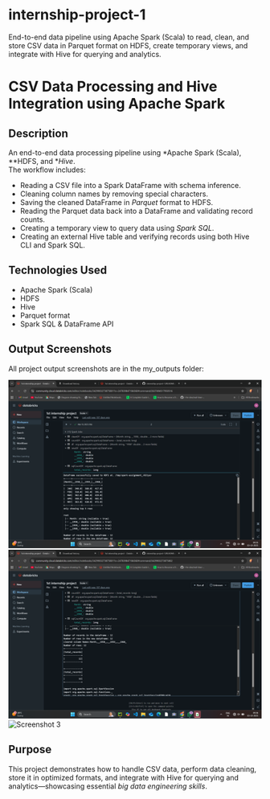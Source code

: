 # internship-project-1
End-to-end data pipeline using Apache Spark (Scala) to read, clean, and store CSV data in Parquet format on HDFS, create temporary views, and integrate with Hive for querying and analytics.
# CSV Data Processing and Hive Integration using Apache Spark

## Description
An end-to-end data processing pipeline using *Apache Spark (Scala), **HDFS, and **Hive*.  
The workflow includes:  

- Reading a CSV file into a Spark DataFrame with schema inference.  
- Cleaning column names by removing special characters.  
- Saving the cleaned DataFrame in *Parquet* format to HDFS.  
- Reading the Parquet data back into a DataFrame and validating record counts.  
- Creating a temporary view to query data using *Spark SQL*.  
- Creating an external Hive table and verifying records using both Hive CLI and Spark SQL.  

## Technologies Used
- Apache Spark (Scala)  
- HDFS  
- Hive  
- Parquet format  
- Spark SQL & DataFrame API  

## Output Screenshots

All project output screenshots are in the my_outputs folder:

![Screenshot 1](my_outputs/Screenshot%202025-10-03%20093557.png)
![Screenshot 2](my_outputs/Screenshot%202025-10-03%20093646.png)
![Screenshot 3](my_outputs/screenshot3.png)

## Purpose
This project demonstrates how to handle CSV data, perform data cleaning, store it in optimized formats, and integrate with Hive for querying and analytics—showcasing essential *big data engineering skills*.
